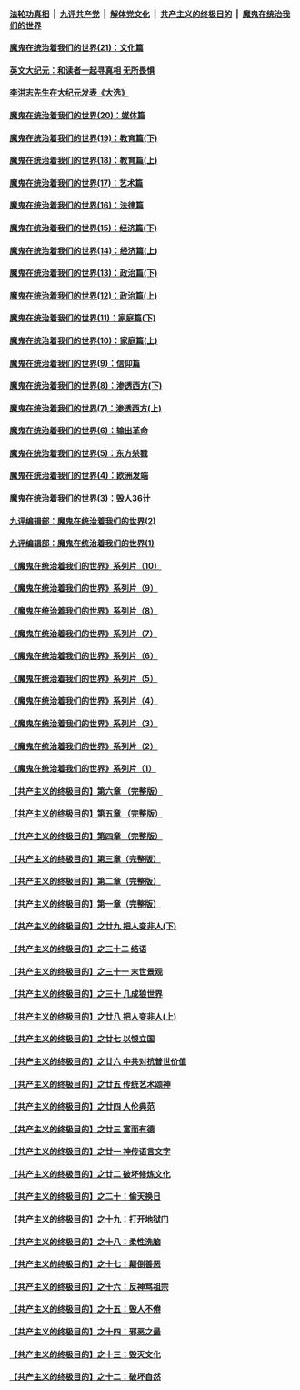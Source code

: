 ####  [法轮功真相](../../../../basic/blob/master/README.md?t=01050431) &nbsp;|&nbsp; [九评共产党](../../../../9ping.md/blob/master/README.md?t=01050431) &nbsp;|&nbsp; [解体党文化](../../../../jtdwh.md/blob/master/README.md?t=01050431)  &nbsp;|&nbsp; [共产主义的终极目的](../../../../gczydzjmd.md/blob/master/README.md?t=01050431) &nbsp;|&nbsp; [魔鬼在统治我们的世界](../../../../mgztzwmdsj.md/blob/master/README.md?t=01050431) 

#### [魔鬼在统治着我们的世界(21)：文化篇](../pages/nsc422/n10597706.md?t=01050431) 

#### [英文大纪元：和读者一起寻真相 无所畏惧](../pages/nsc422/n12542027.md?t=01050431) 

#### [李洪志先生在大纪元发表《大选》](../pages/nsc422/n12534746.md?t=01050431) 

#### [魔鬼在统治着我们的世界(20)：媒体篇](../pages/nsc422/n10586579.md?t=01050431) 

#### [魔鬼在统治着我们的世界(19)：教育篇(下)](../pages/nsc422/n10564808.md?t=01050431) 

#### [魔鬼在统治着我们的世界(18)：教育篇(上)](../pages/nsc422/n10526970.md?t=01050431) 

#### [魔鬼在统治着我们的世界(17)：艺术篇](../pages/nsc422/n10499093.md?t=01050431) 

#### [魔鬼在统治着我们的世界(16)：法律篇](../pages/nsc422/n10485969.md?t=01050431) 

#### [魔鬼在统治着我们的世界(15)：经济篇(下)](../pages/nsc422/n10469975.md?t=01050431) 

#### [魔鬼在统治着我们的世界(14)：经济篇(上)](../pages/nsc422/n10457370.md?t=01050431) 

#### [魔鬼在统治着我们的世界(13)：政治篇(下)](../pages/nsc422/n10448270.md?t=01050431) 

#### [魔鬼在统治着我们的世界(12)：政治篇(上)](../pages/nsc422/n10444576.md?t=01050431) 

#### [魔鬼在统治着我们的世界(11)：家庭篇(下)](../pages/nsc422/n10440961.md?t=01050431) 

#### [魔鬼在统治着我们的世界(10)：家庭篇(上)](../pages/nsc422/n10435448.md?t=01050431) 

#### [魔鬼在统治着我们的世界(9)：信仰篇](../pages/nsc422/n10432159.md?t=01050431) 

#### [魔鬼在统治着我们的世界(8)：渗透西方(下)](../pages/nsc422/n10429603.md?t=01050431) 

#### [魔鬼在统治着我们的世界(7)：渗透西方(上)](../pages/nsc422/n10426013.md?t=01050431) 

#### [魔鬼在统治着我们的世界(6)：输出革命](../pages/nsc422/n10421536.md?t=01050431) 

#### [魔鬼在统治着我们的世界(5)：东方杀戮](../pages/nsc422/n10417707.md?t=01050431) 

#### [魔鬼在统治着我们的世界(4)：欧洲发端](../pages/nsc422/n10414890.md?t=01050431) 

#### [魔鬼在统治着我们的世界(3)：毁人36计](../pages/nsc422/n10411583.md?t=01050431) 

#### [九评编辑部：魔鬼在统治着我们的世界(2)](../pages/nsc422/n10410036.md?t=01050431) 

#### [九评编辑部：魔鬼在统治着我们的世界(1)](../pages/nsc422/n10406825.md?t=01050431) 

#### [《魔鬼在统治着我们的世界》系列片（10）](../pages/nsc422/n12292670.md?t=01050431) 

#### [《魔鬼在统治着我们的世界》系列片（9）](../pages/nsc422/n12290859.md?t=01050431) 

#### [《魔鬼在统治着我们的世界》系列片（8）](../pages/nsc422/n12287445.md?t=01050431) 

#### [《魔鬼在统治着我们的世界》系列片（7）](../pages/nsc422/n12283425.md?t=01050431) 

#### [《魔鬼在统治着我们的世界》系列片（6）](../pages/nsc422/n12282314.md?t=01050431) 

#### [《魔鬼在统治着我们的世界》系列片（5）](../pages/nsc422/n12281419.md?t=01050431) 

#### [《魔鬼在统治着我们的世界》系列片（4）](../pages/nsc422/n12274024.md?t=01050431) 

#### [《魔鬼在统治着我们的世界》系列片（3）](../pages/nsc422/n12271322.md?t=01050431) 

#### [《魔鬼在统治着我们的世界》系列片（2）](../pages/nsc422/n12269049.md?t=01050431) 

#### [《魔鬼在统治着我们的世界》系列片（1）](../pages/nsc422/n12267575.md?t=01050431) 

#### [【共产主义的终极目的】第六章 （完整版）](../pages/nsc422/n11428913.md?t=01050431) 

#### [【共产主义的终极目的】第五章 （完整版）](../pages/nsc422/n11428912.md?t=01050431) 

#### [【共产主义的终极目的】第四章 （完整版）](../pages/nsc422/n11428907.md?t=01050431) 

#### [【共产主义的终极目的】第三章（完整版）](../pages/nsc422/n11428848.md?t=01050431) 

#### [【共产主义的终极目的】第二章（完整版）](../pages/nsc422/n11428831.md?t=01050431) 

#### [【共产主义的终极目的】第一章（完整版）](../pages/nsc422/n11417651.md?t=01050431) 

#### [【共产主义的终极目的】之廿九 把人变非人(下)](../pages/nsc422/n11344140.md?t=01050431) 

#### [【共产主义的终极目的】之三十二 结语](../pages/nsc422/n11360535.md?t=01050431) 

#### [【共产主义的终极目的】之三十一 末世景观](../pages/nsc422/n11351129.md?t=01050431) 

#### [【共产主义的终极目的】之三十 几成狼世界](../pages/nsc422/n11348280.md?t=01050431) 

#### [【共产主义的终极目的】之廿八 把人变非人(上)](../pages/nsc422/n11340492.md?t=01050431) 

#### [【共产主义的终极目的】之廿七 以恨立国](../pages/nsc422/n11336944.md?t=01050431) 

#### [【共产主义的终极目的】之廿六 中共对抗普世价值](../pages/nsc422/n11324785.md?t=01050431) 

#### [【共产主义的终极目的】之廿五 传统艺术颂神](../pages/nsc422/n11296396.md?t=01050431) 

#### [【共产主义的终极目的】之廿四 人伦典范](../pages/nsc422/n11296397.md?t=01050431) 

#### [【共产主义的终极目的】之廿三 富而有德](../pages/nsc422/n11283598.md?t=01050431) 

#### [【共产主义的终极目的】之廿一 神传语言文字](../pages/nsc422/n11263265.md?t=01050431) 

#### [【共产主义的终极目的】之廿二 破坏修炼文化](../pages/nsc422/n11245728.md?t=01050431) 

#### [【共产主义的终极目的】之二十：偷天换日](../pages/nsc422/n11238846.md?t=01050431) 

#### [【共产主义的终极目的】之十九：打开地狱门](../pages/nsc422/n11206376.md?t=01050431) 

#### [【共产主义的终极目的】之十八：柔性洗脑](../pages/nsc422/n11199994.md?t=01050431) 

#### [【共产主义的终极目的】之十七：颠倒善恶](../pages/nsc422/n11179782.md?t=01050431) 

#### [【共产主义的终极目的】之十六：反神骂祖宗](../pages/nsc422/n11166798.md?t=01050431) 

#### [【共产主义的终极目的】之十五：毁人不倦](../pages/nsc422/n11166792.md?t=01050431) 

#### [【共产主义的终极目的】之十四：邪恶之最](../pages/nsc422/n11150249.md?t=01050431) 

#### [【共产主义的终极目的】之十三：毁灭文化](../pages/nsc422/n11135227.md?t=01050431) 

#### [【共产主义的终极目的】之十二：破坏自然](../pages/nsc422/n11135214.md?t=01050431) 

